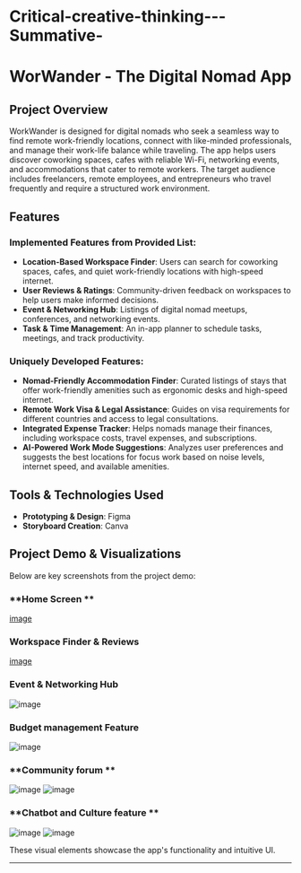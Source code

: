 # Critical-creative-thinking---Summative-
# WorWander - The Digital Nomad App

## Project Overview
WorkWander is designed for digital nomads who seek a seamless way to find remote work-friendly locations, connect with like-minded professionals, and manage their work-life balance while traveling. The app helps users discover coworking spaces, cafes with reliable Wi-Fi, networking events, and accommodations that cater to remote workers. The target audience includes freelancers, remote employees, and entrepreneurs who travel frequently and require a structured work environment.

## Features
### Implemented Features from Provided List:
- **Location-Based Workspace Finder**: Users can search for coworking spaces, cafes, and quiet work-friendly locations with high-speed internet.
- **User Reviews & Ratings**: Community-driven feedback on workspaces to help users make informed decisions.
- **Event & Networking Hub**: Listings of digital nomad meetups, conferences, and networking events.
- **Task & Time Management**: An in-app planner to schedule tasks, meetings, and track productivity.

### Uniquely Developed Features:
- **Nomad-Friendly Accommodation Finder**: Curated listings of stays that offer work-friendly amenities such as ergonomic desks and high-speed internet.
- **Remote Work Visa & Legal Assistance**: Guides on visa requirements for different countries and access to legal consultations.
- **Integrated Expense Tracker**: Helps nomads manage their finances, including workspace costs, travel expenses, and subscriptions.
- **AI-Powered Work Mode Suggestions**: Analyzes user preferences and suggests the best locations for focus work based on noise levels, internet speed, and available amenities.

## Tools & Technologies Used
- **Prototyping & Design**: Figma
- **Storyboard Creation**: Canva
  

## Project Demo & Visualizations
Below are key screenshots from the project demo:

### **Home Screen **
[image](https://github.com/user-attachments/assets/e8187e89-8c66-4730-a1d3-c3ff02d99b30)

### **Workspace Finder & Reviews**
[image](https://github.com/user-attachments/assets/3916ab1e-57a9-4637-8469-bbb97ca26559)


### **Event & Networking Hub**
![image](https://github.com/user-attachments/assets/59bb79b2-bc5e-49fd-a1bf-036a9043b0d5)


### **Budget management Feature**
![image](https://github.com/user-attachments/assets/e1fa763f-40cb-4015-90c2-affa4d2ce97f)

### **Community forum **
![image](https://github.com/user-attachments/assets/40ed8892-7fb0-4cb9-b106-40ef6468731b)
![image](https://github.com/user-attachments/assets/d93c9944-73bc-4112-a412-2cf10bb1f6cf)

### **Chatbot and Culture feature **
![image](https://github.com/user-attachments/assets/ba62b979-21c3-494a-97b6-e40e5c224957)
![image](https://github.com/user-attachments/assets/00a8e224-63f7-44ec-afaf-71892fb782d1)



These visual elements showcase the app's functionality and intuitive UI.

---
